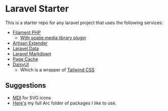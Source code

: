 # Laravel Starter

This is a starter repo for any laravel project that uses the following services:

-   [Filament PHP](https://filamentphp.com/)
    -   [With spatie media library plugin](https://github.com/filamentphp/spatie-laravel-media-library-plugin)
-   [Artisan Extender](https://github.com/timwassenburg/laravel-artisan-extender)
-   [Laravel Data](https://spatie.be/docs/laravel-data/v3/installation-setup)
-   [Laravel Markdown](https://spatie.be/docs/laravel-markdown/v1/installation-setup)
-   [Page Cache](https://github.com/JosephSilber/page-cache)
-   [DaisyUI](https://daisyui.com/docs/install/)
    -   Which is a wrapper of [Tailwind CSS](https://tailwindcss.com/docs/guides/laravel)

## Suggestions

-   [MDI](https://pictogrammers.com/library/mdi/) for SVG icons
-   [Here's](https://arc.net/folder/78541B51-3440-4F15-9877-AF76A2D92706) my full Arc folder of packages I like to use.

